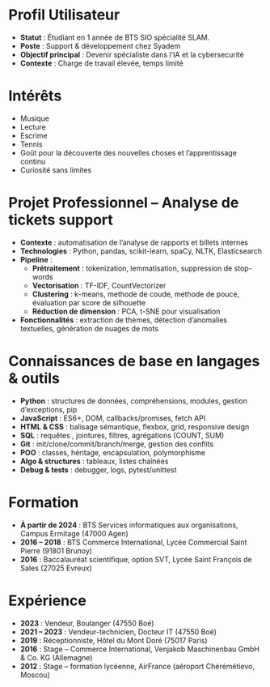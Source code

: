 # Profil Utilisateur

- **Statut** : Étudiant en 1 année de BTS SIO spécialité SLAM.  
- **Poste** : Support & développement chez Syadem  
- **Objectif principal** : Devenir spécialiste dans l'IA et la cybersecurité
- **Contexte** : Charge de travail élevée, temps limité  

# Intérêts

- Musique  
- Lecture  
- Escrime  
- Tennis  
- Goût pour la découverte des nouvelles choses et l’apprentissage continu 
- Curiosité sans limites  

# Projet Professionnel – Analyse de tickets support

- **Contexte** : automatisation de l’analyse de rapports et billets internes  
- **Technologies** : Python, pandas, scikit-learn, spaCy, NLTK, Elasticsearch  
- **Pipeline** :  
  - **Prétraitement** : tokenization, lemmatisation, suppression de stop-words  
  - **Vectorisation** : TF-IDF, CountVectorizer  
  - **Clustering** : k-means, methode de coude, methode de pouce, évaluation par score de silhouette  
  - **Réduction de dimension** : PCA, t-SNE pour visualisation  
- **Fonctionnalités** : extraction de thèmes, détection d’anomalies textuelles, génération de nuages de mots  

# Connaissances de base en langages & outils

- **Python** : structures de données, compréhensions, modules, gestion d’exceptions, pip   
- **JavaScript** : ES6+, DOM, callbacks/promises, fetch API  
- **HTML & CSS** : balisage sémantique, flexbox, grid, responsive design  
- **SQL** : requêtes , jointures, filtres, agrégations (COUNT, SUM)
- **Git** : init/clone/commit/branch/merge, gestion des conflits  
- **POO** : classes, héritage, encapsulation, polymorphisme  
- **Algo & structures** : tableaux, listes chaînées 
- **Debug & tests** : debugger, logs, pytest/unittest  

# Formation

- **À partir de 2024** : BTS Services informatiques aux organisations, Campus Ermitage (47000 Agen)  
- **2016 – 2018** : BTS Commerce International, Lycée Commercial Saint Pierre (91801 Brunoy)  
- **2016** : Baccalauréat scientifique, option SVT, Lycée Saint François de Sales (27025 Evreux)  

# Expérience

- **2023** : Vendeur, Boulanger (47550 Boé)  
- **2021 – 2023** : Vendeur-technicien, Docteur IT (47550 Boé)  
- **2019** : Réceptionniste, Hôtel du Mont Doré (75017 Paris)  
- **2016** : Stage – Commerce International, Venjakob Maschinenbau GmbH & Co. KG (Allemagne)  
- **2012** : Stage – formation lycéenne, AirFrance (aéroport Chérémétievo, Moscou)  


